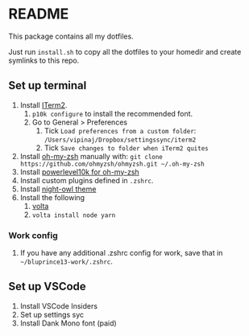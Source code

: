 # README

This package contains all my dotfiles.

Just run `install.sh` to copy all the dotfiles to your homedir and create
symlinks to this repo.

## Set up terminal

1. Install [ITerm2](https://iterm2.com/).
    1. `p10k configure` to install the recommended font.
    2. Go to General > Preferences
       1. Tick `Load preferences from a custom folder`: `/Users/vipinaj/Dropbox/settingssync/iterm2`
       2. Tick `Save changes to folder when iTerm2 quites`
2. Install [oh-my-zsh](https://github.com/ohmyzsh/ohmyzsh) manually with:
   `git clone https://github.com/ohmyzsh/ohmyzsh.git ~/.oh-my-zsh`
3. Install
   [powerlevel10k for oh-my-zsh](https://github.com/romkatv/powerlevel10k#oh-my-zsh)
4. Install custom plugins defined in `.zshrc`.
5. Install [night-owl theme](https://github.com/nickcernis/iterm2-night-owl)
6. Install the following
    1. [volta](https://volta.sh/)
    2. `volta install node yarn`

### Work config

1. If you have any additional .zshrc config for work, save that in
   `~/bluprince13-work/.zshrc`.

## Set up VSCode

1. Install VSCode Insiders
2. Set up settings syc
3. Install Dank Mono font (paid)
